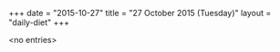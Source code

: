 +++
date = "2015-10-27"
title = "27 October 2015 (Tuesday)"
layout = "daily-diet"
+++

<p>&lt;no entries&gt;</p>
